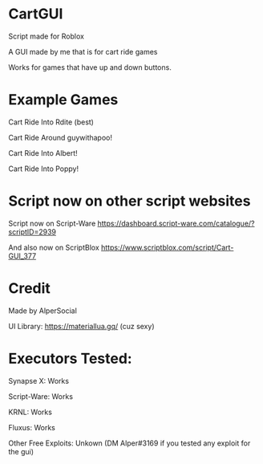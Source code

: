 # CartGUI

Script made for Roblox


A GUI made by me that is for cart ride games

Works for games that have up and down buttons.

# Example Games
Cart Ride Into Rdite (best)

Cart Ride Around guywithapoo!

Cart Ride Into Albert!

Cart Ride Into Poppy!

# Script now on other script websites
Script now on Script-Ware
https://dashboard.script-ware.com/catalogue/?scriptID=2939

And also now on ScriptBlox
https://www.scriptblox.com/script/Cart-GUI_377

# Credit

Made by AlperSocial

UI Library: https://materiallua.gq/ (cuz sexy)

# Executors Tested:

Synapse X: Works

Script-Ware: Works

KRNL: Works

Fluxus: Works

Other Free Exploits: Unkown (DM Alper#3169 if you tested any exploit for the gui)
